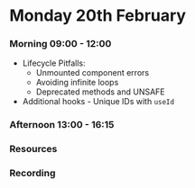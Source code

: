 # Monday 20th February

### Morning 09:00 - 12:00
- Lifecycle Pitfalls:
  - Unmounted component errors
  - Avoiding infinite loops
  - Deprecated methods and UNSAFE
- Additional hooks - Unique IDs with `useId`


### Afternoon 13:00 - 16:15



### Resources



### Recording
